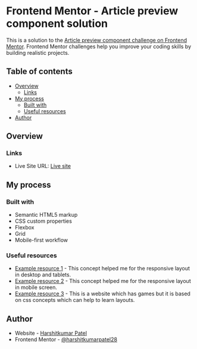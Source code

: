 # Frontend Mentor - Article preview component solution

This is a solution to the [Article preview component challenge on Frontend Mentor](https://www.frontendmentor.io/challenges/article-preview-component-dYBN_pYFT). Frontend Mentor challenges help you improve your coding skills by building realistic projects. 

## Table of contents

- [Overview](#overview)
  - [Links](#links)
- [My process](#my-process)
  - [Built with](#built-with)
  - [Useful resources](#useful-resources)
- [Author](#author)

## Overview

### Links
- Live Site URL: [Live site](https://harshitkumarpatel28.github.io/article-preview-component-master-main/)

## My process

### Built with

- Semantic HTML5 markup
- CSS custom properties
- Flexbox
- Grid
- Mobile-first workflow

### Useful resources

- [Example resource 1](https://css-tricks.com/snippets/css/complete-guide-grid/) - This concept helped me for the responsive layout in desktop and tablets.
- [Example resource 2](https://css-tricks.com/snippets/css/a-guide-to-flexbox/) - This concept helped me for the responsive layout in mobile screen.
- [Example resource 3](https://codepip.com/games/) - This is a website which has games but it is based on css concepts which can help to learn layouts.


## Author

- Website - [Harshitkumar Patel](https://harshitkumarpatel.co.uk)
- Frontend Mentor - [@harshitkumarpatel28](https://www.frontendmentor.io/profile/harshitkumarpatel28)
